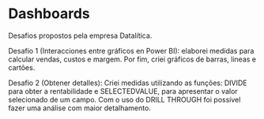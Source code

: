 # Dashboards
Desafios propostos pela empresa Datalítica.

Desafio 1 (Interacciones entre gráficos en Power BI): elaborei medidas para calcular vendas, custos e margem. Por fim, criei gráficos de barras, lineas e cartões.

Desafio 2 (Obtener detalles): Criei medidas utilizando as funções: DIVIDE para obter a rentabilidade e SELECTEDVALUE, para apresentar o valor selecionado de um campo. Com o uso do DRILL THROUGH foi possível fazer uma análise com maior detalhamento.
